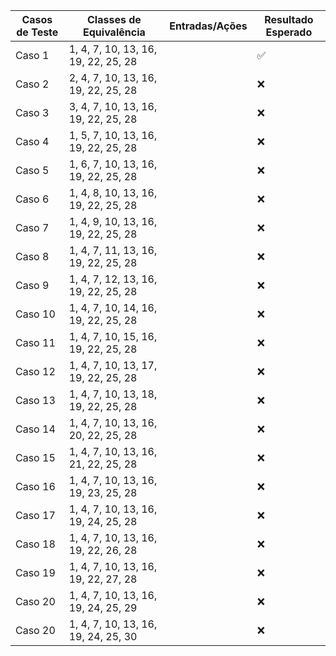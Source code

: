 

| Casos de Teste | Classes de Equivalência | Entradas/Ações | Resultado Esperado |
| --- | --- | --- | --- |
| Caso 1 | 1, 4, 7, 10, 13, 16, 19, 22, 25, 28 |  |✅  |
| Caso 2 | 2, 4, 7, 10, 13, 16, 19, 22, 25, 28 |  |❌  |
| Caso 3 | 3, 4, 7, 10, 13, 16, 19, 22, 25, 28 |  |❌  |
| Caso 4 | 1, 5, 7, 10, 13, 16, 19, 22, 25, 28 |  |❌  |
| Caso 5 | 1, 6, 7, 10, 13, 16, 19, 22, 25, 28 |  |❌  |
| Caso 6 | 1, 4, 8, 10, 13, 16, 19, 22, 25, 28 |  |❌  |
| Caso 7 | 1, 4, 9, 10, 13, 16, 19, 22, 25, 28 |  |❌  |
| Caso 8 | 1, 4, 7, 11, 13, 16, 19, 22, 25, 28 |  |❌  |
| Caso 9 | 1, 4, 7, 12, 13, 16, 19, 22, 25, 28 |  |❌  |
| Caso 10 | 1, 4, 7, 10, 14, 16, 19, 22, 25, 28 |  |❌  |
| Caso 11 | 1, 4, 7, 10, 15, 16, 19, 22, 25, 28 |  |❌  |
| Caso 12 | 1, 4, 7, 10, 13, 17, 19, 22, 25, 28 |  |❌  |
| Caso 13 | 1, 4, 7, 10, 13, 18, 19, 22, 25, 28 |  |❌  |
| Caso 14 | 1, 4, 7, 10, 13, 16, 20, 22, 25, 28 |  |❌  |
| Caso 15 | 1, 4, 7, 10, 13, 16, 21, 22, 25, 28 |  |❌  |
| Caso 16 | 1, 4, 7, 10, 13, 16, 19, 23, 25, 28 |  |❌  |
| Caso 17 | 1, 4, 7, 10, 13, 16, 19, 24, 25, 28 |  |❌  |
| Caso 18 | 1, 4, 7, 10, 13, 16, 19, 22, 26, 28 |  |❌  |
| Caso 19 | 1, 4, 7, 10, 13, 16, 19, 22, 27, 28 |  |❌  |
| Caso 20 | 1, 4, 7, 10, 13, 16, 19, 24, 25, 29 |  |❌  |
| Caso 20 | 1, 4, 7, 10, 13, 16, 19, 24, 25, 30 |  |❌  |
